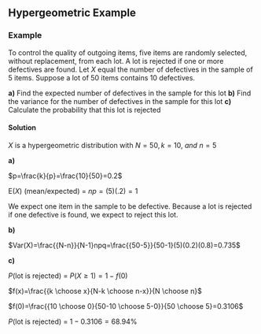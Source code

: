 ## Hypergeometric Example

### Example

To control the quality of outgoing items, five items are randomly selected, without replacement, from each lot. A lot is rejected if one or more defectives are found. Let $X$ equal the number of defectives in the sample of 5 items. Suppose a lot of 50 items contains 10 defectives.

**a)** Find the expected number of defectives in the sample for this lot
**b)** Find the variance for the number of defectives in the sample for this lot
**c)** Calculate the probability that this lot is rejected

#### Solution

$X$ is a hypergeometric distribution with $N=50, k=10,~ and ~n=5$

**a)** 

$p=\frac{k}{p}=\frac{10}{50}=0.2$

E($X$) (mean/expected) = $np=(5)(.2)=1$

We expect one item in the sample to be defective. Because a lot is rejected if one defective is found, we expect to reject this lot.

**b)**

$Var(X)=\frac{{N-n}}{N-1}npq=\frac{{50-5}}{50-1}(5)(0.2)(0.8)=0.735$

**c)**

$P$(lot is rejected) = $P(X\geq 1)=1-f(0)$

$f(x)=\frac{{k \choose x}{N-k \choose n-x}}{N \choose n}$

$f(0)=\frac{{10 \choose 0}{50-10 \choose 5-0}}{50 \choose 5}=0.3106$

$P($lot is rejected) = $1-0.3106=68.94\%$




